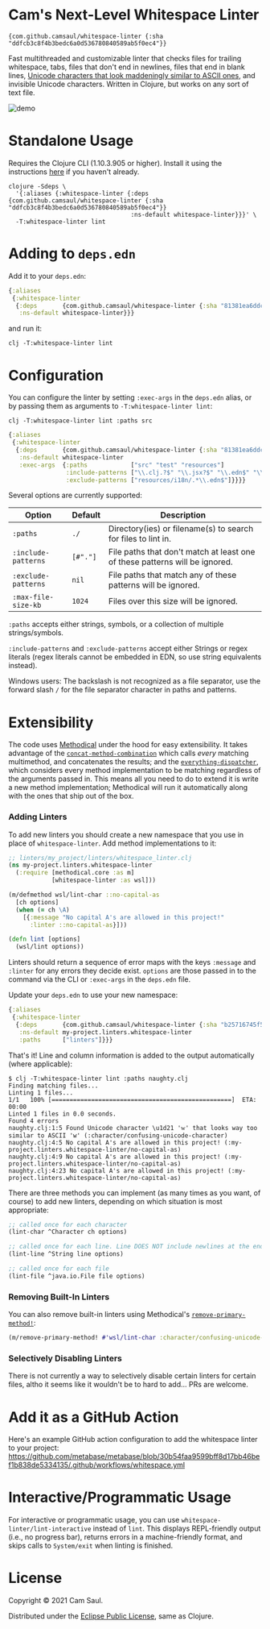 # Cam's Next-Level Whitespace Linter

```
{com.github.camsaul/whitespace-linter {:sha "ddfcb3c8f4b3bedc6a0d536780840589ab5f0ec4"}}
```

Fast multithreaded and customizable linter that checks files for trailing whitespace, tabs, files that don't end in
newlines, files that end in blank lines, [Unicode characters that look maddeningly similar to ASCII
ones](https://github.com/camsaul/emacs-unicode-troll-stopper), and invisible Unicode characters. Written in Clojure,
but works on any sort of text file.

![demo](https://user-images.githubusercontent.com/1455846/128442912-e5b8c4bf-e2b9-41ec-bf99-30c1a1fa379f.gif)

# Standalone Usage

Requires the Clojure CLI (1.10.3.905 or higher). Install it using the instructions
[here](https://clojure.org/guides/getting_started) if you haven't already.

```
clojure -Sdeps \
  '{:aliases {:whitespace-linter {:deps {com.github.camsaul/whitespace-linter {:sha "ddfcb3c8f4b3bedc6a0d536780840589ab5f0ec4"}}
                                  :ns-default whitespace-linter}}}' \
  -T:whitespace-linter lint
```

# Adding to `deps.edn`

Add it to your `deps.edn`:

```clj
{:aliases
 {:whitespace-linter
  {:deps       {com.github.camsaul/whitespace-linter {:sha "81381ea6ddc2c27862cdb4df451e413a047d2411"}}
   :ns-default whitespace-linter}}}
```

and run it:

```
clj -T:whitespace-linter lint
```

# Configuration

You can configure the linter by setting `:exec-args` in the `deps.edn` alias, or by passing them as arguments to
`-T:whitespace-linter lint`:

```
clj -T:whitespace-linter lint :paths src
```

```clj
{:aliases
 {:whitespace-linter
  {:deps       {com.github.camsaul/whitespace-linter {:sha "81381ea6ddc2c27862cdb4df451e413a047d2411"}}
   :ns-default whitespace-linter
   :exec-args  {:paths            ["src" "test" "resources"]
                :include-patterns ["\\.clj.?$" "\\.jsx?$" "\\.edn$" "\\.yaml$" "\\.json$" "\\.html$"]
                :exclude-patterns ["resources/i18n/.*\\.edn$"]}}}}
```

Several options are currently supported:

| Option | Default | Description |
| --- | --- | --- |
| `:paths` | `./` | Directory(ies) or filename(s) to search for files to lint in. |
| `:include-patterns` | `[#"."]` | File paths that don't match at least one of these patterns will be ignored. |
| `:exclude-patterns` | `nil` | File paths that match any of these patterns will be ignored. |
| `:max-file-size-kb` | `1024` | Files over this size will be ignored. |

`:paths` accepts either strings, symbols, or a collection of multiple strings/symbols.

`:include-patterns` and `:exclude-patterns` accept either Strings or regex literals (regex literals cannot be embedded in EDN, so use string equivalents instead).

Windows users: The backslash is not recognized as a file separator, use the forward slash `/` for the file separator character in paths and patterns.

# Extensibility

The code uses [Methodical](https://github.com/camsaul/methodical) under the hood for easy extensibility. It takes
advantage of the
[`concat-method-combination`](https://cljdoc.org/d/methodical/methodical/0.12.0/api/methodical.core#concat-method-combination)
which calls *every* matching multimethod, and concatenates the results; and the
[`everything-dispatcher`](https://cljdoc.org/d/methodical/methodical/0.12.0/api/methodical.core#everything-dispatcher),
which considers every method implementation to be matching regardless of the arguments passed in. This means all you need to do to extend it is write a new method implementation; Methodical will run it automatically along with the ones that ship out of the box.

### Adding Linters

To add new linters you should create a new namespace that you use in place of `whitespace-linter`. Add method implementations to it:

```clj
;; linters/my_project/linters/whitespace_linter.clj
(ns my-project.linters.whitespace-linter
  (:require [methodical.core :as m]
            [whitespace-linter :as wsl]))

(m/defmethod wsl/lint-char ::no-capital-as
  [ch options]
  (when (= ch \A)
    [{:message "No capital A's are allowed in this project!"
      :linter ::no-capital-as}]))

(defn lint [options]
  (wsl/lint options))
```

Linters should return a sequence of error maps with the keys `:message` and `:linter` for any errors they decide
exist. `options` are those passed in to the command via the CLI or `:exec-args` in the `deps.edn` file.

Update
your `deps.edn` to use your new namespace:

```clj
{:aliases
 {:whitespace-linter
  {:deps       {com.github.camsaul/whitespace-linter {:sha "b25716745f5875194bc38364e498d0ddda51f4b0"}}
   :ns-default my-project.linters.whitespace-linter
   :paths      ["linters"]}}}
```

That's it! Line and column information is added to the output automatically (where applicable):

```
$ clj -T:whitespace-linter lint :paths naughty.clj
Finding matching files...
Linting 1 files...
1/1   100% [==================================================]  ETA: 00:00
Linted 1 files in 0.0 seconds.
Found 4 errors
naughty.clj:1:5 Found Unicode character \u1d21 'ᴡ' that looks way too similar to ASCII 'w' (:character/confusing-unicode-character)
naughty.clj:4:5 No capital A's are allowed in this project! (:my-project.linters.whitespace-linter/no-capital-as)
naughty.clj:4:9 No capital A's are allowed in this project! (:my-project.linters.whitespace-linter/no-capital-as)
naughty.clj:4:23 No capital A's are allowed in this project! (:my-project.linters.whitespace-linter/no-capital-as)
```

There are three methods you can implement (as many times as you want, of course) to add new linters, depending on
which situation is most appropriate:

```clj
;; called once for each character
(lint-char ^Character ch options)

;; called once for each line. Line DOES NOT include newlines at the end -- use lint-file if you need those
(lint-line ^String line options)

;; called once for each file
(lint-file ^java.io.File file options)
```

### Removing Built-In Linters

You can also remove built-in linters using Methodical's [`remove-primary-method!`](https://cljdoc.org/d/methodical/methodical/0.12.0/api/methodical.core#remove-primary-method!):

```clj
(m/remove-primary-method! #'wsl/lint-char :character/confusing-unicode-character)
```

### Selectively Disabling Linters

There is not currently a way to selectively disable certain linters for certain files, altho it seems like it wouldn't
be to hard to add... PRs are welcome.

# Add it as a GitHub Action

Here's an example GitHub action configuration to add the whitespace linter to your project: https://github.com/metabase/metabase/blob/30b54faa9599bff8d17bb46bef1b838de5334135/.github/workflows/whitespace.yml

# Interactive/Programmatic Usage

For interactive or programmatic usage, you can use `whitespace-linter/lint-interactive` instead of `lint`. This
displays REPL-friendly output (i.e., no progress bar), returns errors in a machine-friendly format, and skips calls to
`System/exit` when linting is finished.

# License

Copyright © 2021 Cam Saul.

Distributed under the [Eclipse Public
License](https://raw.githubusercontent.com/metabase/camsaul/whitespace-linter/LICENSE), same as Clojure.
